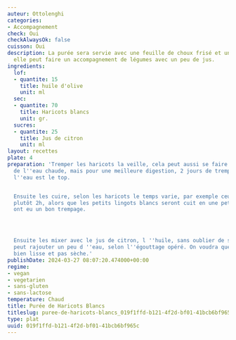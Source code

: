 ```yaml
---
auteur: Ottolenghi
categories:
- Accompagnement
check: Oui
checkAlwaysOk: false
cuisson: Oui
description: La purée sera servie avec une feuille de choux frisé et une picada. Mais
  elle peut faire un accompagnement de légumes avec un peu de jus.
ingredients:
  lof:
  - quantite: 15
    title: huile d'olive
    unit: ml
  sec:
  - quantite: 70
    title: Haricots blancs
    unit: gr.
  sucres:
  - quantite: 25
    title: Jus de citron
    unit: ml
layout: recettes
plate: 4
preparation: 'Tremper les haricots la veille, cela peut aussi se faire en 2h avec
  de l''eau chaude, mais pour une meilleure digestion, 2 jours de trempages en changeant
  l''eau est le top.


  Ensuite les cuire, selon les haricots le temps varie, par exemple ceux de Lima prennent
  plutôt 2h, alors que les petits lingots blancs seront cuit en une petite heur s''ils
  ont eu un bon trempage.




  Ensuite les mixer avec le jus de citron, l ''huile, sans oublier de saler. Ici on
  peut rajouter un peu d ''eau, selon l''égouttage opéré. On voudra que la purée soit
  bien lisse et pas sèche.'
publishDate: 2024-03-27 08:07:20.474000+00:00
regime:
- vegan
- vegetarien
- sans-gluten
- sans-lactose
temperature: Chaud
title: Purée de Haricots Blancs
titleslug: puree-de-haricots-blancs_019f1ffd-b121-4f2d-bf01-41bcb6bf965c
type: plat
uuid: 019f1ffd-b121-4f2d-bf01-41bcb6bf965c
---
```

